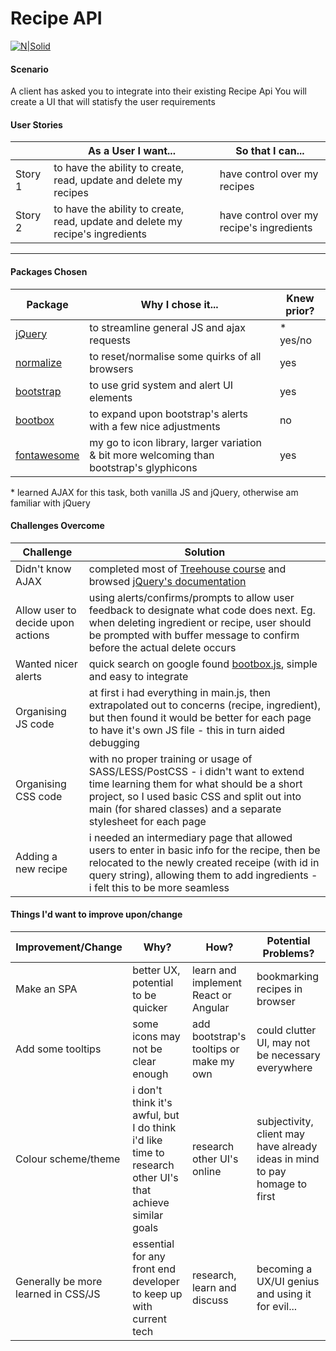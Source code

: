 # Recipe API

[![N|Solid](https://www.bba.org.uk/wp-content/uploads/2016/07/ICX4-logo.jpg)](http://icx4.com/)


#### Scenario
A client has asked you to integrate into their existing Recipe Api
You will create a UI that will statisfy the user requirements

#### User Stories

|       | As a User I want... | So that I can... |
|-------| --------------------| ---------------- |
|Story 1| to have the ability to create, read, update and delete my recipes | have control over my recipes |
|Story 2| to have the ability to create, read, update and delete my recipe's ingredients | have control over my recipe's ingredients |

---

#### Packages Chosen
|Package|Why I chose it...|Knew prior?|
|-|-|-|
|[jQuery](http://api.jquery.com/)|to streamline general JS and ajax requests|\* yes/no|
|[normalize](https://necolas.github.io/normalize.css/)|to reset/normalise some quirks of all browsers|yes|
|[bootstrap](http://getbootstrap.com/)|to use grid system and alert UI elements|yes|
|[bootbox](http://bootboxjs.com/)|to expand upon bootstrap's alerts with a few nice adjustments|no|
|[fontawesome](http://fontawesome.io/icons/)|my go to icon library, larger variation & bit more welcoming than bootstrap's glyphicons|yes|

\* learned AJAX for this task, both vanilla JS and jQuery, otherwise am familiar with jQuery


#### Challenges Overcome
|Challenge|Solution|
|-|-|
|Didn't know AJAX|completed most of [Treehouse course](https://teamtreehouse.com/library/ajax-basics) and browsed [jQuery's documentation](http://api.jquery.com/jquery.ajax/)|
|Allow user to decide upon actions|using alerts/confirms/prompts to allow user feedback to designate what code does next. Eg. when deleting ingredient or recipe, user should be prompted with buffer message to confirm before the actual delete occurs|
|Wanted nicer alerts|quick search on google found [bootbox.js](http://bootboxjs.com/), simple and easy to integrate|
|Organising JS code|at first i had everything in main.js, then extrapolated out to concerns (recipe, ingredient), but then found it would be better for each page to have it's own JS file - this in turn aided debugging|
|Organising CSS code|with no proper training or usage of SASS/LESS/PostCSS - i didn't want to extend time learning them for what should be a short project, so I used basic CSS and split out into main (for shared classes) and a separate stylesheet for each page |
|Adding a new recipe|i needed an intermediary page that allowed users to enter in basic info for the recipe, then be relocated to the newly created receipe (with id in query string), allowing them to add ingredients - i felt this to be more seamless|


#### Things I'd want to improve upon/change
|Improvement/Change|Why?|How?|Potential Problems?|
|-|-|-|-|
|Make an SPA|better UX, potential to be quicker|learn and implement React or Angular|bookmarking recipes in browser|
|Add some tooltips|some icons may not be clear enough|add bootstrap's tooltips or make my own|could clutter UI, may not be necessary everywhere|
|Colour scheme/theme|i don't think it's awful, but I do think i'd like time to research other UI's that achieve similar goals|research other UI's online|subjectivity, client may have already ideas in mind to pay homage to first|
|Generally be more learned in CSS/JS|essential for any front end developer to keep up with current tech|research, learn and discuss|becoming a UX/UI genius and using it for evil...|
